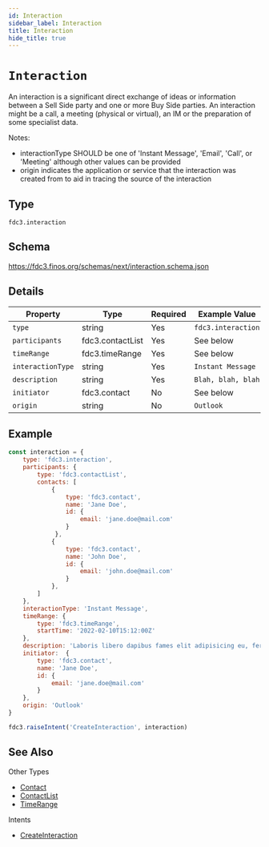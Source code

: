 ```yaml
---
id: Interaction
sidebar_label: Interaction
title: Interaction
hide_title: true
---
```

# `Interaction`

An interaction is a significant direct exchange of ideas or information between a Sell Side party and one or more Buy Side parties. An interaction might be a call, a meeting (physical or virtual), an IM or the preparation of some specialist data.

Notes:

- interactionType SHOULD be one of 'Instant Message', 'Email', 'Call', or 'Meeting' although other values can be provided
- origin indicates the application or service that the interaction was created from to aid in tracing the source of the interaction

## Type

`fdc3.interaction`

## Schema

https://fdc3.finos.org/schemas/next/interaction.schema.json

## Details

| Property    | Type    | Required | Example Value       |
|-------------|---------|----------|---------------------|
| `type`      | string  | Yes      | `fdc3.interaction` |
| `participants`      | fdc3.contactList  | Yes       | See below      |
| `timeRange` | fdc3.timeRange  | Yes       | See below            |
| `interactionType` | string  | Yes       | `Instant Message`            |
| `description`    | string  | Yes       | `Blah, blah, blah`         |
| `initiator`    | fdc3.contact  | No       | See below         |
| `origin`    |  string  | No       | `Outlook`         |

## Example

```js
const interaction = {
    type: 'fdc3.interaction',
    participants: {
        type: 'fdc3.contactList',
        contacts: [
            {
                type: 'fdc3.contact',
                name: 'Jane Doe',
                id: {
                    email: 'jane.doe@mail.com'
                }
             },
            {
                type: 'fdc3.contact',
                name: 'John Doe',
                id: {
                    email: 'john.doe@mail.com'
                }
            },
        ]
    },
    interactionType: 'Instant Message',
    timeRange: {
        type: 'fdc3.timeRange',
        startTime: '2022-02-10T15:12:00Z'
    },
    description: 'Laboris libero dapibus fames elit adipisicing eu, fermentum, dignissimos laboriosam, erat, risus qui deserunt. Praesentium! Reiciendis. Hic harum nostrud, harum potenti amet? Mauris. Pretium aliquid animi, eget eiusmod integer proident. Architecto ipsum blandit ducimus, possimus illum sunt illum necessitatibus ab litora sed, nonummy integer minus corrupti ducimus iste senectus accumsan, fugiat nostrud? Pede vero dictumst excepturi, iure earum consequuntur voluptatum',
    initiator:  {
        type: 'fdc3.contact',
        name: 'Jane Doe',
        id: {
            email: 'jane.doe@mail.com'
        }
    },
    origin: 'Outlook'
}

fdc3.raiseIntent('CreateInteraction', interaction)
```

## See Also

Other Types
- [Contact](Contact)
- [ContactList](ContactList)
- [TimeRange](TimeRange)

Intents
- [CreateInteraction](../../intents/ref/CreateInteraction)